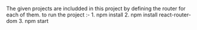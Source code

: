 The given projects are includded in this project by defining the router for each of them.
to run the project :-
              1. npm install
              2. npm install react-router-dom
              3. npm start
